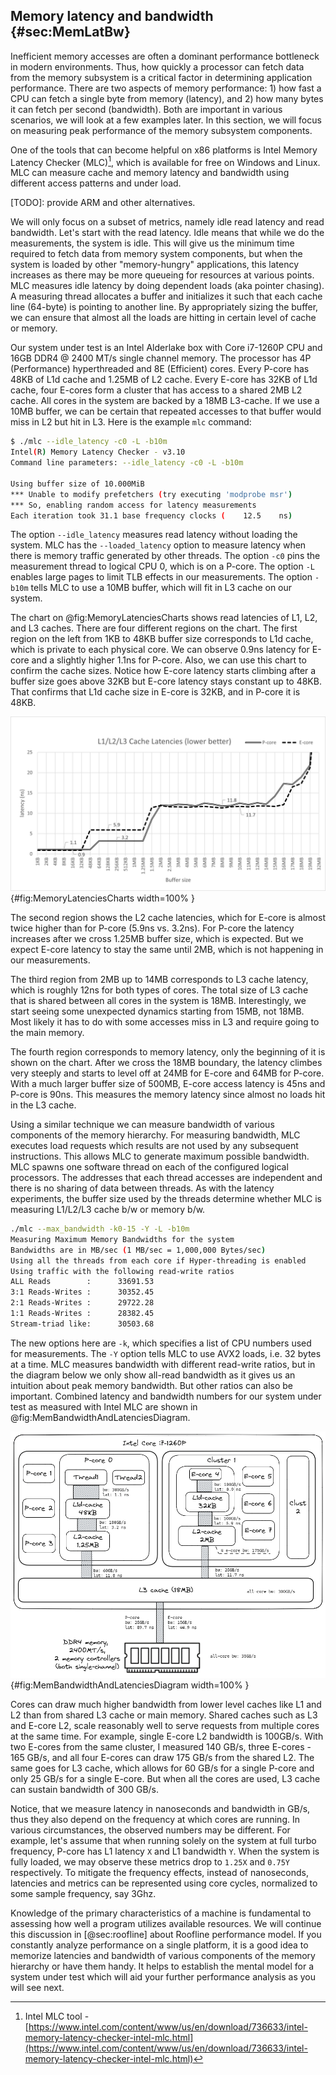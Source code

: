 ## Memory latency and bandwidth {#sec:MemLatBw}

Inefficient memory accesses are often a dominant performance bottleneck in modern environments. Thus, how quickly a processor can fetch data from the memory subsystem is a critical factor in determining application performance. There are two aspects of memory performance: 1) how fast a CPU can fetch a single byte from memory (latency), and 2) how many bytes it can fetch per second (bandwidth). Both are important in various scenarios, we will look at a few examples later. In this section, we will focus on measuring peak performance of the memory subsystem components.

One of the tools that can become helpful on x86 platforms is Intel Memory Latency Checker (MLC)[^1], which is available for free on Windows and Linux. MLC can measure cache and memory latency and bandwidth using different access patterns and under load. 

[TODO]: provide ARM and other alternatives.

We will only focus on a subset of metrics, namely idle read latency and read bandwidth. Let's start with the read latency. Idle means that while we do the measurements, the system is idle. This will give us the minimum time required to fetch data from memory system components, but when the system is loaded by other "memory-hungry" applications, this latency increases as there may be more queueing for resources at various points. MLC measures idle latency by doing dependent loads (aka pointer chasing). A measuring thread allocates a buffer and initializes it such that each cache line (64-byte) is pointing to another line. By appropriately sizing the buffer, we can ensure that almost all the loads are hitting in certain level of cache or memory. 

Our system under test is an Intel Alderlake box with Core i7-1260P CPU and 16GB DDR4 @ 2400 MT/s single channel memory. The processor has 4P (Performance) hyperthreaded and 8E (Efficient) cores. Every P-core has 48KB of L1d cache and 1.25MB of L2 cache. Every E-core has 32KB of L1d cache, four E-cores form a cluster that has access to a shared 2MB L2 cache. All cores in the system are backed by a 18MB L3-cache. If we use a 10MB buffer, we can be certain that repeated accesses to that buffer would miss in L2 but hit in L3. Here is the example `mlc` command:

```bash
$ ./mlc --idle_latency -c0 -L -b10m
Intel(R) Memory Latency Checker - v3.10
Command line parameters: --idle_latency -c0 -L -b10m

Using buffer size of 10.000MiB
*** Unable to modify prefetchers (try executing 'modprobe msr')
*** So, enabling random access for latency measurements
Each iteration took 31.1 base frequency clocks (	12.5	ns)
```

The option `--idle_latency` measures read latency without loading the system. MLC has the `--loaded_latency` option to measure latency when there is memory traffic generated by other threads. The option `-c0` pins the measurement thread to logical CPU 0, which is on a P-core. The option `-L` enables large pages to limit TLB effects in our measurements. The option `-b10m` tells MLC to use a 10MB buffer, which will fit in L3 cache on our system.

The chart on @fig:MemoryLatenciesCharts shows read latencies of L1, L2, and L3 caches. There are four different regions on the chart. The first region on the left from 1KB to 48KB buffer size corresponds to L1d cache, which is private to each physical core. We can observe 0.9ns latency for E-core and a slightly higher 1.1ns for P-core. Also, we can use this chart to confirm the cache sizes. Notice how E-core latency starts climbing after a buffer size goes above 32KB but E-core latency stays constant up to 48KB. That confirms that L1d cache size in E-core is 32KB, and in P-core it is 48KB.

![L1/L2/L3 cache read latencies on Intel Core i7-1260P, measured with the mlc tool, large pages enabled.](../../img/terms-and-metrics/MemLatencies.png){#fig:MemoryLatenciesCharts width=100% }

The second region shows the L2 cache latencies, which for E-core is almost twice higher than for P-core (5.9ns vs. 3.2ns). For P-core the latency increases after we cross 1.25MB buffer size, which is expected. But we expect E-core latency to stay the same until 2MB, which is not happening in our measurements.

The third region from 2MB up to 14MB corresponds to L3 cache latency, which is roughly 12ns for both types of cores. The total size of L3 cache that is shared between all cores in the system is 18MB. Interestingly, we start seeing some unexpected dynamics starting from 15MB, not 18MB. Most likely it has to do with some accesses miss in L3 and require going to the main memory. 

The fourth region corresponds to memory latency, only the beginning of it is shown on the chart. After we cross the 18MB boundary, the latency climbes very steeply and starts to level off at 24MB for E-core and 64MB for P-core. With a much larger buffer size of 500MB, E-core access latency is 45ns and P-core is 90ns. This measures the memory latency since almost no loads hit in the L3 cache.

Using a similar technique we can measure bandwidth of various components of the memory hierarchy. For measuring bandwidth, MLC executes load requests which results are not used by any subsequent instructions. This allows MLC to generate maximum possible bandwidth. MLC spawns one software thread on each of the configured logical processors. The addresses that each thread accesses are independent and there is no sharing of data between threads. As with the latency experiments, the buffer size used by the threads determine whether MLC is measuring L1/L2/L3 cache b/w or memory b/w.

```bash
./mlc --max_bandwidth -k0-15 -Y -L -b10m
Measuring Maximum Memory Bandwidths for the system
Bandwidths are in MB/sec (1 MB/sec = 1,000,000 Bytes/sec)
Using all the threads from each core if Hyper-threading is enabled
Using traffic with the following read-write ratios
ALL Reads        :      33691.53
3:1 Reads-Writes :      30352.45
2:1 Reads-Writes :      29722.28
1:1 Reads-Writes :      28382.45
Stream-triad like:      30503.68
```

The new options here are `-k`, which specifies a list of CPU numbers used for measurements. The `-Y` option tells MLC to use AVX2 loads, i.e. 32 bytes at a time. MLC measures bandwidth with different read-write ratios, but in the diagram below we only show all-read bandwidth as it gives us an intuition about peak memory bandwidth. But other ratios can also be important. Combined latency and bandwidth numbers for our system under test as measured with Intel MLC are shown in @fig:MemBandwidthAndLatenciesDiagram.

![Block diagram of the memory hierarchy of Intel Core i7-1260P and external DDR4 memory.](../../img/terms-and-metrics/MemBandwidthAndLatenciesDiagram.png){#fig:MemBandwidthAndLatenciesDiagram width=100% }

Cores can draw much higher bandwidth from lower level caches like L1 and L2 than from shared L3 cache or main memory. Shared caches such as L3 and E-core L2, scale reasonably well to serve requests from multiple cores at the same time. For example, single E-core L2 bandwidth is 100GB/s. With two E-cores from the same cluster, I measured 140 GB/s, three E-cores - 165 GB/s, and all four E-cores can draw 175 GB/s from the shared L2. The same goes for L3 cache, which allows for 60 GB/s for a single P-core and only 25 GB/s for a single E-core. But when all the cores are used, L3 cache can sustain bandwidth of 300 GB/s.

Notice, that we measure latency in nanoseconds and bandwidth in GB/s, thus they also depend on the frequency at which cores are running. In various circumstances, the observed numbers may be different. For example, let's assume that when running solely on the system at full turbo frequency, P-core has L1 latency `X` and L1 bandwidth `Y`. When the system is fully loaded, we may observe these metrics drop to `1.25X` and `0.75Y` respectively. To mitigate the frequency effects, instead of nanoseconds, latencies and metrics can be represented using core cycles, normalized to some sample frequency, say 3Ghz.

Knowledge of the primary characteristics of a machine is fundamental to assessing how well a program utilizes available resources. We will continue this discussion in [@sec:roofline] about Roofline performance model. If you constantly analyze performance on a single platform, it is a good idea to memorize latencies and bandwidth of various components of the memory hierarchy or have them handy. It helps to establish the mental model for a system under test which will aid your further performance analysis as you will see next.

[^1]: Intel MLC tool - [https://www.intel.com/content/www/us/en/download/736633/intel-memory-latency-checker-intel-mlc.html](https://www.intel.com/content/www/us/en/download/736633/intel-memory-latency-checker-intel-mlc.html)
